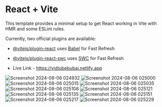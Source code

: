 # React + Vite

This template provides a minimal setup to get React working in Vite with HMR and some ESLint rules.

Currently, two official plugins are available:

- [@vitejs/plugin-react](https://github.com/vitejs/vite-plugin-react/blob/main/packages/plugin-react/README.md) uses [Babel](https://babeljs.io/) for Fast Refresh
- [@vitejs/plugin-react-swc](https://github.com/vitejs/vite-plugin-react-swc) uses [SWC](https://swc.rs/) for Fast Refresh

- Live Link - https://vidtubebubai.netlify.app

![Screenshot 2024-08-06 024932](https://github.com/user-attachments/assets/52ccb41a-0826-4988-ad07-5314a56e2e42)
![Screenshot 2024-08-06 025000](https://github.com/user-attachments/assets/b1cf8583-b26d-4adc-983f-7d76e1e0f721)
![Screenshot 2024-08-06 025015](https://github.com/user-attachments/assets/0cb5f2c3-d10c-463f-9bcd-065fcfcc2e62)
![Screenshot 2024-08-06 025035](https://github.com/user-attachments/assets/6069ebf0-cf4e-4516-b521-edf1f673c467)
![Screenshot 2024-08-06 025108](https://github.com/user-attachments/assets/9621aa06-fc4c-4638-a32e-e7c0109622d8)
![Screenshot 2024-08-06 025121](https://github.com/user-attachments/assets/da682bab-8f19-4ac7-9875-432dcb67e431)
![Screenshot 2024-08-06 025135](https://github.com/user-attachments/assets/8dfca9d3-5527-4dd1-8b44-789420db2258)
![Screenshot 2024-08-06 025151](https://github.com/user-attachments/assets/099dc310-2380-49cc-8bdb-97c3eefbcab5)
![Screenshot 2024-08-06 025217](https://github.com/user-attachments/assets/911fdc9a-5bd1-483c-b40a-a377c20c27f0)
![Screenshot 2024-08-06 025229](https://github.com/user-attachments/assets/801394fc-cd54-4f52-877c-e543d8af7c2b)


